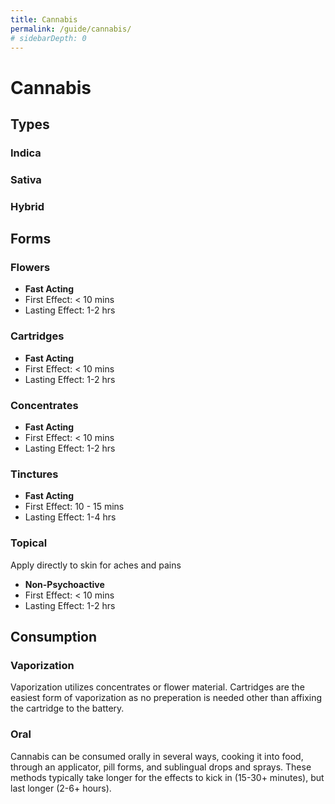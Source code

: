 ```yaml
---
title: Cannabis
permalink: /guide/cannabis/
# sidebarDepth: 0
---
```

<Ads />

# Cannabis

## Types

### Indica
### Sativa
### Hybrid

## Forms

### Flowers

- **Fast Acting**
- First Effect: < 10 mins
- Lasting Effect: 1-2 hrs

### Cartridges

- **Fast Acting**
- First Effect: < 10 mins
- Lasting Effect: 1-2 hrs

### Concentrates

- **Fast Acting**
- First Effect: < 10 mins
- Lasting Effect: 1-2 hrs


### Tinctures

- **Fast Acting**
- First Effect: 10 - 15 mins
- Lasting Effect: 1-4 hrs

### Topical
Apply directly to skin for aches and pains

- **Non-Psychoactive**
- First Effect: < 10 mins
- Lasting Effect: 1-2 hrs


## Consumption

### Vaporization
Vaporization utilizes concentrates or flower material. Cartridges are the easiest form of vaporization as no preperation is needed other than affixing the cartridge to the battery. 


### Oral
Cannabis can be consumed orally in several ways, cooking it into food, through an applicator, pill forms, and sublingual drops and sprays. These methods typically take longer for the effects to kick in (15-30+ minutes), but last longer (2-6+ hours). 


<Referral />
<Ads />